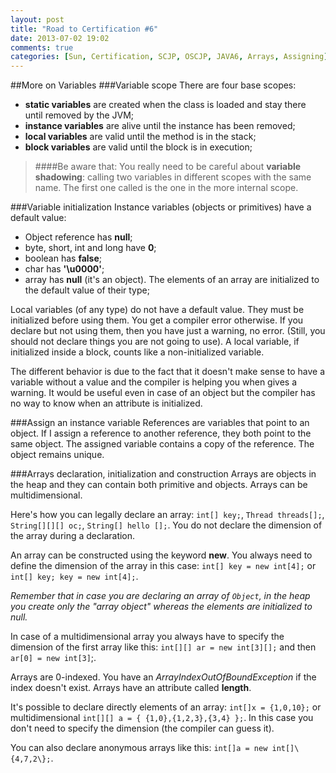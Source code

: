 ```yaml
---
layout: post
title: "Road to Certification #6"
date: 2013-07-02 19:02
comments: true
categories: [Sun, Certification, SCJP, OSCJP, JAVA6, Arrays, Assigning]
---
```

##More on Variables
###Variable scope
There are four base scopes:

* **static variables** are created when the class is loaded and stay there until removed by the JVM;
* **instance variables** are alive until the instance has been removed;
* **local variables** are valid until the method is in the stack;
* **block variables** are valid until the block is in execution;

> ####Be aware that:
> You really need to be careful about **variable shadowing**: calling two variables in different scopes with the same name. The first one called is the one in the more internal scope.
<!-- more -->
###Variable initialization
Instance variables (objects or primitives) have a default value:

* Object reference has **null**;
* byte, short, int and long have **0**;
* boolean has **false**;
* char has **'\u0000'**;
* array has **null** (it's an object). The elements of an array are initialized to the default value of their type;

Local variables (of any type) do not have a default value. They must be initialized before using them. You get a compiler error otherwise. If you declare but not using them, then you have just a warning, no error. (Still, you should not declare things you are not going to use). A local variable, if initialized inside a block, counts like a non-initialized variable. 

The different behavior is due to the fact that it doesn't make sense to have a variable without a value and the compiler is helping you when gives a warning. It would be useful even in case of an object but the compiler has no way to know when an attribute is initialized.

###Assign an instance variable
References are variables that point to an object. If I assign a reference to another reference, they both point to the same object. The assigned variable contains a copy of the reference. The object remains unique.

###Arrays declaration, initialization and construction
Arrays are objects in the heap and they can contain both primitive and objects. Arrays can be multidimensional.

Here's how you can legally declare an array: `int[] key;`, `Thread threads[];`, `String[][][] oc;`, `String[] hello [];`.
You do not declare the dimension of the array during a declaration.

An array can be constructed using the keyword **new**. You always need to define the dimension of the array in this case:
`int[] key = new int[4];` or  `int[] key; key = new int[4];`.

*Remember that in case you are declaring an array of `Object`, in the heap you create only the "array object" whereas the elements are initialized to null.*

In case of a multidimensional array you always have to specify the dimension of the first array like this: `int[][] ar = new int[3][];` and then `ar[0] = new int[3]`;.

Arrays are 0-indexed. You have an *ArrayIndexOutOfBoundException* if the index doesn't exist. Arrays have an attribute called **length**. 

It's possible to declare directly elements of an array: `int[]x = {1,0,10};` or multidimensional `int[][] a = { {1,0},{1,2,3},{3,4} };`. In this case you don't need to specify the dimension (the compiler can guess it).

You can also declare anonymous arrays like this: `int[]a = new int[]\{4,7,2\};`.
